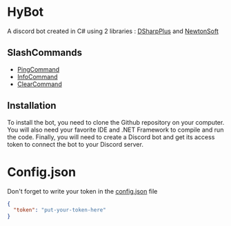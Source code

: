 
# HyBot

A discord bot created in C# using 2 libraries : [DSharpPlus](https://github.com/DSharpPlus/DSharpPlus) and [NewtonSoft](https://github.com/JamesNK/Newtonsoft.Json)


## SlashCommands

- [PingCommand](https://github.com/Antyss77/csharp-discord-bot/blob/main/Commands/PingCommand.cs)
- [InfoCommand](https://github.com/Antyss77/csharp-discord-bot/blob/main/Commands/InfoCommand.cs)
- [ClearCommand](https://github.com/Antyss77/csharp-discord-bot/blob/main/Commands/ClearCommand.cs)


## Installation

To install the bot, you need to clone the Github repository on your computer. You will also need your favorite IDE and .NET Framework to compile and run the code. Finally, you will need to create a Discord bot and get its access token to connect the bot to your Discord server.

# Config.json
Don't forget to write your token in the [config.json](https://github.com/Antyss77/csharp-discord-bot/blob/main/Config/config.json) file
```config.json
{
  "token": "put-your-token-here"
}
```
    
